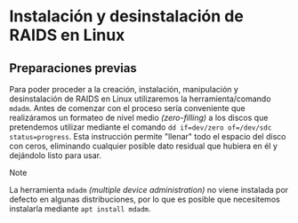 # Instalación y desinstalación de RAIDS en Linux
## Preparaciones previas

Para poder proceder a la creación, instalación, manipulación y desinstalación de RAIDS en Linux utilizaremos la herramienta/comando `mdadm`. Antes de comenzar con el proceso sería conveniente que realizáramos un formateo de nivel medio _(zero-filling)_ a los discos que pretendemos utilizar mediante el comando `dd if=dev/zero of=/dev/sdc status=progress`. Esta instrucción permite "llenar" todo el espacio del disco con ceros, eliminando cualquier posible dato residual que hubiera en él y dejándolo listo para usar.

>[!NOTE]
>La herramienta `mdadm` _(multiple device administration)_ no viene instalada por defecto en algunas distribuciones, por lo que es posible que necesitemos instalarla mediante `apt install mdadm`.
